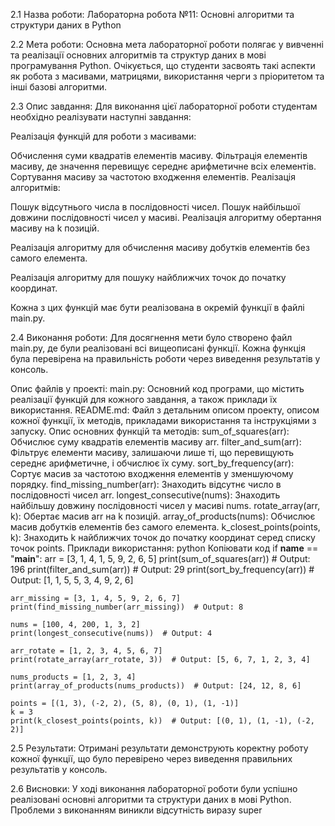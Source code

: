 2.1 Назва роботи:
Лабораторна робота №11: Основні алгоритми та структури даних в Python

2.2 Мета роботи:
Основна мета лабораторної роботи полягає у вивченні та реалізації основних алгоритмів та структур даних в мові програмування Python. Очікується, що студенти засвоять такі аспекти як робота з масивами, матрицями, використання черги з пріоритетом та інші базові алгоритми.

2.3 Опис завдання:
Для виконання цієї лабораторної роботи студентам необхідно реалізувати наступні завдання:

Реалізація функцій для роботи з масивами:

Обчислення суми квадратів елементів масиву.
Фільтрація елементів масиву, де значення перевищує середнє арифметичне всіх елементів.
Сортування масиву за частотою входження елементів.
Реалізація алгоритмів:

Пошук відсутнього числа в послідовності чисел.
Пошук найбільшої довжини послідовності чисел у масиві.
Реалізація алгоритму обертання масиву на k позицій.

Реалізація алгоритму для обчислення масиву добутків елементів без самого елемента.

Реалізація алгоритму для пошуку найближчих точок до початку координат.

Кожна з цих функцій має бути реалізована в окремій функції в файлі main.py.

2.4 Виконання роботи:
Для досягнення мети було створено файл main.py, де були реалізовані всі вищеописані функції. Кожна функція була перевірена на правильність роботи через виведення результатів у консоль.

Опис файлів у проекті:
main.py: Основний код програми, що містить реалізації функцій для кожного завдання, а також приклади їх використання.
README.md: Файл з детальним описом проекту, описом кожної функції, їх методів, прикладами використання та інструкціями з запуску.
Опис основних функцій та методів:
sum_of_squares(arr): Обчислює суму квадратів елементів масиву arr.
filter_and_sum(arr): Фільтрує елементи масиву, залишаючи лише ті, що перевищують середнє арифметичне, і обчислює їх суму.
sort_by_frequency(arr): Сортує масив за частотою входження елементів у зменшуючому порядку.
find_missing_number(arr): Знаходить відсутнє число в послідовності чисел arr.
longest_consecutive(nums): Знаходить найбільшу довжину послідовності чисел у масиві nums.
rotate_array(arr, k): Обертає масив arr на k позицій.
array_of_products(nums): Обчислює масив добутків елементів без самого елемента.
k_closest_points(points, k): Знаходить k найближчих точок до початку координат серед списку точок points.
Приклади використання:
python
Копіювати код
if __name__ == "__main__":
    arr = [3, 1, 4, 1, 5, 9, 2, 6, 5]
    print(sum_of_squares(arr))  # Output: 196
    print(filter_and_sum(arr))  # Output: 29
    print(sort_by_frequency(arr))  # Output: [1, 1, 5, 5, 3, 4, 9, 2, 6]
    
    arr_missing = [3, 1, 4, 5, 9, 2, 6, 7]
    print(find_missing_number(arr_missing))  # Output: 8
    
    nums = [100, 4, 200, 1, 3, 2]
    print(longest_consecutive(nums))  # Output: 4
    
    arr_rotate = [1, 2, 3, 4, 5, 6, 7]
    print(rotate_array(arr_rotate, 3))  # Output: [5, 6, 7, 1, 2, 3, 4]
    
    nums_products = [1, 2, 3, 4]
    print(array_of_products(nums_products))  # Output: [24, 12, 8, 6]
    
    points = [(1, 3), (-2, 2), (5, 8), (0, 1), (1, -1)]
    k = 3
    print(k_closest_points(points, k))  # Output: [(0, 1), (1, -1), (-2, 2)]
2.5 Результати:
Отримані результати демонструють коректну роботу кожної функції, що було перевірено через виведення правильних результатів у консоль.

2.6 Висновки:
У ході виконання лабораторної роботи були успішно реалізовані основні алгоритми та структури даних в мові Python. Проблеми з виконанням виникли відсутність виразу super
